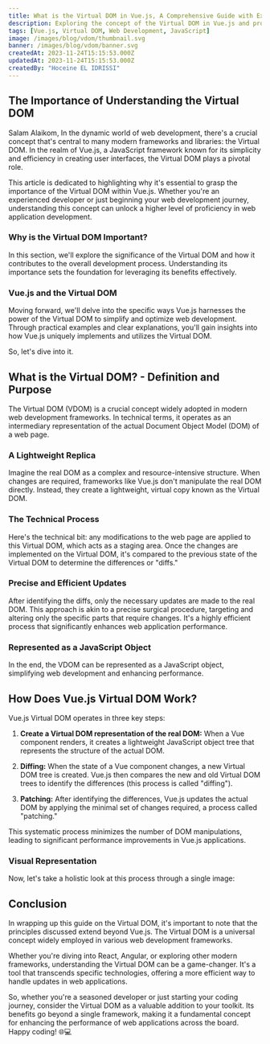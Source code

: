 ```yaml
---
title: What is the Virtual DOM in Vue.js, A Comprehensive Guide with Examples
description: Exploring the concept of the Virtual DOM in Vue.js and providing practical examples for better understanding.
tags: [Vue.js, Virtual DOM, Web Development, JavaScript]
image: /images/blog/vdom/thumbnail.svg
banner: /images/blog/vdom/banner.svg
createdAt: 2023-11-24T15:15:53.000Z
updatedAt: 2023-11-24T15:15:53.000Z
createdBy: "Hoceine EL IDRISSI"
---
```


## The Importance of Understanding the Virtual DOM

Salam Alaikom, In the dynamic world of web development, there's a crucial concept that's central to many modern frameworks and libraries: the Virtual DOM. In the realm of Vue.js, a JavaScript framework known for its simplicity and efficiency in creating user interfaces, the Virtual DOM plays a pivotal role.

This article is dedicated to highlighting why it's essential to grasp the importance of the Virtual DOM within Vue.js. Whether you're an experienced developer or just beginning your web development journey, understanding this concept can unlock a higher level of proficiency in web application development.

### Why is the Virtual DOM Important?

In this section, we'll explore the significance of the Virtual DOM and how it contributes to the overall development process. Understanding its importance sets the foundation for leveraging its benefits effectively.

### Vue.js and the Virtual DOM

Moving forward, we'll delve into the specific ways Vue.js harnesses the power of the Virtual DOM to simplify and optimize web development. Through practical examples and clear explanations, you'll gain insights into how Vue.js uniquely implements and utilizes the Virtual DOM.

So, let's dive into it.

## What is the Virtual DOM? - Definition and Purpose

The Virtual DOM (VDOM) is a crucial concept widely adopted in modern web development frameworks. In technical terms, it operates as an intermediary representation of the actual Document Object Model (DOM) of a web page.

### A Lightweight Replica

Imagine the real DOM as a complex and resource-intensive structure. When changes are required, frameworks like Vue.js don't manipulate the real DOM directly. Instead, they create a lightweight, virtual copy known as the Virtual DOM.

### The Technical Process

Here's the technical bit: any modifications to the web page are applied to this Virtual DOM, which acts as a staging area. Once the changes are implemented on the Virtual DOM, it's compared to the previous state of the Virtual DOM to determine the differences or "diffs."

### Precise and Efficient Updates

After identifying the diffs, only the necessary updates are made to the real DOM. This approach is akin to a precise surgical procedure, targeting and altering only the specific parts that require changes. It's a highly efficient process that significantly enhances web application performance.

### Represented as a JavaScript Object

In the end, the VDOM can be represented as a JavaScript object, simplifying web development and enhancing performance.

<MdImage text="/images/blog/vdom/vdom1.png"></MdImage>

## How Does Vue.js Virtual DOM Work?

Vue.js Virtual DOM operates in three key steps:

1. **Create a Virtual DOM representation of the real DOM:**
   When a Vue component renders, it creates a lightweight JavaScript object tree that represents the structure of the actual DOM.

2. **Diffing:**
   When the state of a Vue component changes, a new Virtual DOM tree is created. Vue.js then compares the new and old Virtual DOM trees to identify the differences (this process is called "diffing").

3. **Patching:**
   After identifying the differences, Vue.js updates the actual DOM by applying the minimal set of changes required, a process called "patching."

This systematic process minimizes the number of DOM manipulations, leading to significant performance improvements in Vue.js applications.

### Visual Representation

Now, let's take a holistic look at this process through a single image:

<MdImage text="/images/blog/vdom/vdom2.jpg"></MdImage>

## Conclusion

In wrapping up this guide on the Virtual DOM, it's important to note that the principles discussed extend beyond Vue.js. The Virtual DOM is a universal concept widely employed in various web development frameworks.

Whether you're diving into React, Angular, or exploring other modern frameworks, understanding the Virtual DOM can be a game-changer. It's a tool that transcends specific technologies, offering a more efficient way to handle updates in web applications.

So, whether you're a seasoned developer or just starting your coding journey, consider the Virtual DOM as a valuable addition to your toolkit. Its benefits go beyond a single framework, making it a fundamental concept for enhancing the performance of web applications across the board. Happy coding! 🌐💻
